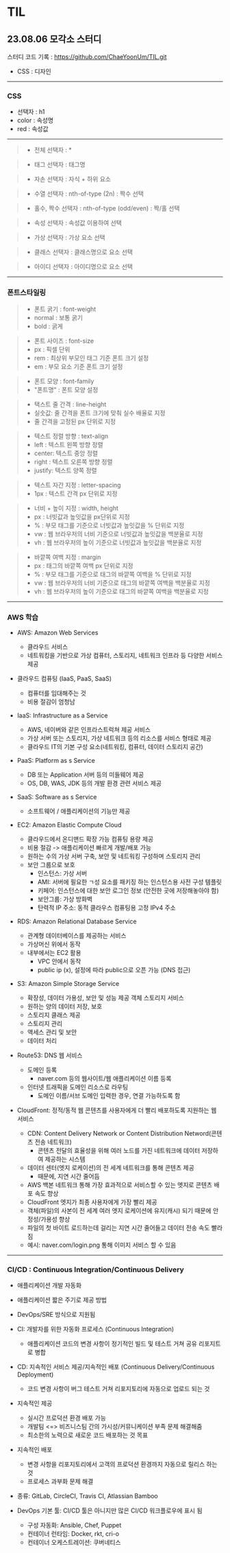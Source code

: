 # TIL

## 23.08.06 모각소 스터디
스터디 코드 기록 : https://github.com/ChaeYoonUm/TIL.git

- CSS : 디자인

---

### CSS

- 선택자 : h1
- color : 속성명
- red : 속성값
---
>- 전체 선택자 : *

>- 태그 선택자 : 태그명

>- 자손 선택자 : 자식 + 하위 요소

>- 수열 선택자 : nth-of-type (2n) : 짝수 선택

>- 홀수, 짝수 선택자 : nth-of-type (odd/even) : 짝/홀 선택

>- 속성 선택자 : 속성값 이용하여 선택

>- 가상 선택자 : 가상 요소 선택

>- 클래스 선택자 : 클래스명으로 요소 선택

>- 아이디 선택자 : 아이디명으로 요소 선택
---
### 폰트스타일링
>- 폰트 굵기 : font-weight
>  - normal : 보통 굵기
>  - bold : 굵게

>- 폰트 사이즈 : font-size
>  - px : 픽셀 단위
>  - rem : 최상위 부모인 <html> 태그 기준 폰트 크기 설정
>  - em : 부모 요소 기준 폰트 크기 설정

>- 폰트 모양 : font-family
>  - "폰트명" : 폰트 모양 설정

>- 택스트 줄 간격 : line-height
>  - 실숫값: 줄 간격을 폰트 크기에 맞춰 실수 배율로 지정
>  - 줄 간격을 고정된 px 단위로 지정

>- 텍스트 정렬 방향 : text-align
>  - left : 텍스트 왼쪽 방향 정렬
>  - center: 텍스트 중앙 정렬
>  - right : 텍스트 오른쪽 방향 정렬
>  - justify: 텍스트 양쪽 정렬

>- 텍스트 자간 지정 : letter-spacing
>  - 1px : 텍스트 간격 px 단위로 지정

>- 너비 + 높이 지정 : width, height
>  - px : 너빗값과 높잇값을 px단위로 지정
>  - % : 부모 태그를 기준으로 너빗값과 높잇값을 % 단위로 지정
>  - vw : 웹 브라우저의 너비 기준으로 너빗값과 높잇값을 백분율로 지정
>  - vh : 웹 브라우저의 높이 기준으로 너빗값과 높잇값을 백분율로 지정

>- 바깥쪽 여백 지정 : margin
>  - px : 태그의 바깥쪽 여백 px 단위로 지정
>  - % : 부모 태그를 기준으로 태그의 바깥쪽 여백을 % 단위로 지정
>  - vw : 웹 브라우저의 너비 기준으로 태그의 바깥쪽 여백을 백분율로 지정
>  - vh : 웹 브라우저의 높이 기준으로 태그의 바깥쪽 여백을 백분율로 지정
---
### AWS 학습
- AWS: Amazon Web Services
  - 클라우드 서비스
  - 네트워킹을 기반으로 가상 컴퓨터, 스토리지, 네트워크 인프라 등 다양한 서비스 제공  
  

- 클라우드 컴퓨팅 (IaaS, PaaS, SaaS)
  - 컴퓨터를 임대해주는 것
  - 비용 절감이 엄청남  


- IaaS: Infrastructure as a Service
  - AWS, 네이버와 같은 인프라스트럭쳐 제공 서비스
  - 가상 서버 또는 스토리지, 가상 네트워크 등의 리소스를 서비스 형태로 제공
  - 클라우드 IT의 기본 구성 요소(네트워킹, 컴퓨터, 데이터 스토리지 공간)  
  

- PaaS: Platform as s Service
  - DB 또는 Application 서버 등의 미들웨어 제공
  - OS, DB, WAS, JDK 등의 개발 환경 관련 서비스 제공  
  

- SaaS: Software as s Service
  - 소프트웨어 / 애플리케이션의 기능만 제공  
  

- EC2: Amazon Elastic Compute Cloud
    - 클라우드에서 온디맨드 확장 가능 컴퓨팅 용량 제공
    - 비용 절감 -> 애플리케이션 빠르게 개발/배포 가능
    - 원하는 수의 가상 서버 구축, 보안 및 네트워킹 구성하며 스토리지 관리
    - 보안 그룹으로 보호
      - 인스턴스: 가상 서버
      - AMI: 서버에 필요한 ㄱ성 요소를 패키징 하는 인스턴스용 사전 구성 템플릿
      - 키페어: 인스턴스에 대한 보안 로그인 정보 (안전한 곳에 저장해놓아야 함)
      - 보안그룹: 가상 방화벽
      - 탄력적 IP 주소: 동적 클라우스 컴퓨팅용 고정 IPv4 주소  
      

- RDS: Amazon Relational Database Service
  - 관계형 데이터베이스를 제공하는 서비스
  - 가상머신 위에서 동작
  - 내부에서는 EC2 활용
    - VPC 안에서 동작
    - public ip (x), 설정에 따라 public으로 오픈 가능 (DNS 접근)  
  

- S3: Amazon Simple Storage Service
  - 확장성, 데이터 가용성, 보안 및 성능 제공 객체 스토리지 서비스
  - 원하는 양의 데이터 저장, 보호
  - 스토리지 클래스 제공
  - 스토리지 관리
  - 액세스 관리 및 보안
  - 데이터 처리  


- Route53: DNS 웹 서비스
  - 도메인 등록
    - naver.com 등의 웹사이트/웹 애플리케이션 이름 등록
  - 인터넷 트래픽을 도메인 리소스로 라우팅
    - 도메인 이름/서브 도메인 입력한 경우, 연결 가능하도록 함  


- CloudFront: 정적/동적 웹 콘텐츠를 사용자에게 더 빨리 배포하도록 지원하는 웹 서비스
  - CDN: Content Delivery Network or Content Distribution Netword(콘텐츠 전송 네트워크)
    - 콘텐츠 전달의 효율성을 위해 여러 노드를 가진 네트워크에 데이터 저장하여 제공하는 시스템
  - 데이터 센터(엣지 로케이션)의 전 세계 네트워크를 통해 콘텐츠 제공
    - 때문에, 지연 시간 줄어듬
  - AWS 백본 네트워크 통해 가장 효과적으로 서비스할 수 있는 엣지로 콘텐츠 배포 속도 향상
  - CloudFront 엣지가 최종 사용자에게 가장 빨리 제공
  - 객체(파일)의 사본이 전 세계 여러 엣지 로케이션에 유지(캐시) 되기 때문에 안정성/가용성 향상
  - 파일의 첫 바이트 로드하는데 걸리는 지연 시간 줄어들고 데이터 전송 속도 빨라짐
  - 예시: naver.com/login.png 통해 이미지 서비스 할 수 있음

---
### CI/CD : Continuous Integration/Continuous Delivery
- 애플리케이션 개발 자동화
- 애플리케이션 짧은 주기로 제공 방법
- DevOps/SRE 방식으로 지원됨  


- CI: 개발자를 위한 자동화 프로세스 (Continuous Integration)
  - 애플리케이션 코드의 변경 사항이 정기적인 빌드 및 테스트 거쳐 공유 리포지트로 병합  


- CD: 지속적인 서비스 제공/지속적인 배포 (Continuous Delivery/Continuous Deployment)
  - 코드 변경 사항이 버그 테스트 거쳐 리포지토리에 자동으로 업로드 되는 것  


- 지속적인 제공
    - 실시간 프로덕션 환경 배포 가능
    - 개발팀 <=> 비즈니스팀 간의 가시성/커뮤니케이션 부족 문제 해결해줌
    - 최소한의 노력으로 새로운 코드 배포하는 것 목표  


- 지속적인 배포
  - 변경 사항을 리포지토리에서 고객의 프로덕션 환경까지 자동으로 릴리스 하는 것
  - 프로세스 과부화 문제 해결


- 종류: GitLab, CircleCI, Travis CI, Atlassian Bamboo  


- DevOps 기본 툴: CI/CD 툴은 아니지만 많은 CI/CD 워크플로우에 표시 됨
  - 구성 자동화: Ansible, Chef, Puppet
  - 컨테이너 런타임: Docker, rkt, cri-o
  - 컨테이너 오케스트레이션: 쿠버네티스